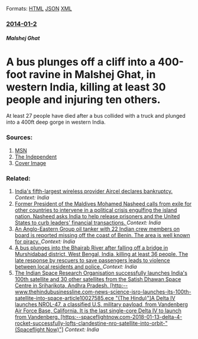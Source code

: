 
Formats: [HTML](/news/2014/01/2/a-bus-plunges-off-a-cliff-into-a-400-foot-ravine-in-malshej-ghat-in-western-india-killing-at-least-30-people-and-injuring-ten-others.html)  [JSON](/news/2014/01/2/a-bus-plunges-off-a-cliff-into-a-400-foot-ravine-in-malshej-ghat-in-western-india-killing-at-least-30-people-and-injuring-ten-others.json)  [XML](/news/2014/01/2/a-bus-plunges-off-a-cliff-into-a-400-foot-ravine-in-malshej-ghat-in-western-india-killing-at-least-30-people-and-injuring-ten-others.xml)  

### [2014-01-2](/news/2014/01/2/index.md)

##### Malshej Ghat
# A bus plunges off a cliff into a 400-foot ravine in Malshej Ghat, in western India, killing at least 30 people and injuring ten others. 

At least 27 people have died after a bus collided with a truck and plunged into a 400ft deep gorge in western India.


### Sources:

1. [MSN](http://news.msn.com/world/bus-plunges-into-gorge-in-india-killing-dozens)
2. [The Independent](http://www.independent.ie/world-news/27-die-in-india-bus-plunge-accident-29882968.html)
2. [Cover Image](http://www.independent.ie/world-news/article29882967.ece/ALTERNATES/h342/PANews_74e23be7-cae5-4860-bfa5-f24a8df5af11_I1.jpg)

### Related:

1. [India's fifth-largest wireless provider Aircel declares bankruptcy. ](/news/2018/03/20/india-s-fifth-largest-wireless-provider-aircel-declares-bankruptcy.md) _Context: India_
2. [Former President of the Maldives Mohamed Nasheed calls from exile for other countries to intervene in a political crisis engulfing the island nation. Nasheed asks India to help release prisoners and the United States to curb leaders' financial transactions. ](/news/2018/02/6/former-president-of-the-maldives-mohamed-nasheed-calls-from-exile-for-other-countries-to-intervene-in-a-political-crisis-engulfing-the-islan.md) _Context: India_
3. [An Anglo-Eastern Group oil tanker with 22 Indian crew members on board is reported missing off the coast of Benin. The area is well known for piracy. ](/news/2018/02/4/an-anglo-eastern-group-oil-tanker-with-22-indian-crew-members-on-board-is-reported-missing-off-the-coast-of-benin-the-area-is-well-known-fo.md) _Context: India_
4. [A bus plunges into the Bhairab River after falling off a bridge in Murshidabad district, West Bengal, India, killing at least 36 people. The late response by rescuers to save passengers leads to violence between local residents and police. ](/news/2018/01/29/a-bus-plunges-into-the-bhairab-river-after-falling-off-a-bridge-in-murshidabad-district-west-bengal-india-killing-at-least-36-people-the.md) _Context: India_
5. [The Indian Space Research Organisation successfully launches India's 100th satellite and 30 other satellites from the Satish Dhawan Space Centre in Sriharikota, Andhra Pradesh. [http:--www.thehindubusinessline.com-news-science-isro-launches-its-100th-satellite-into-space-article10027585.ece "(The Hindu)"]A Delta IV launches NROL-47, a classified U.S. military payload, from Vandenberg Air Force Base, California. It is the last single-core Delta IV to launch from Vandenberg. [https:--spaceflightnow.com-2018-01-13-delta-4-rocket-successfully-lofts-clandestine-nro-satellite-into-orbit-"(Spaceflight Now)"]](/news/2018/01/12/the-indian-space-research-organisation-successfully-launches-indiaas-100th-satellite-and-30-other-satellites-from-the-satish-dhawan-space.md) _Context: India_
